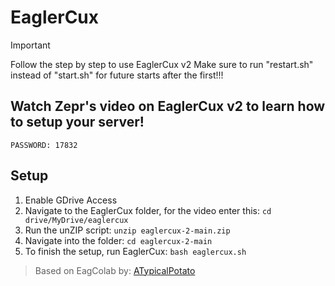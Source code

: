 # EaglerCux
> [!IMPORTANT]
> Follow the step by step to use EaglerCux v2
> Make sure to run "restart.sh" instead of "start.sh" for future starts after the first!!!

## Watch Zepr's video on EaglerCux v2 to learn how to setup your server!
```PASSWORD: 17832```

## Setup
1. Enable GDrive Access
2. Navigate to the EaglerCux folder, for the video enter this: ```cd drive/MyDrive/eaglercux```
3. Run the unZIP script: ```unzip eaglercux-2-main.zip```
4. Navigate into the folder: ```cd eaglercux-2-main```
5. To finish the setup, run EaglerCux: ```bash eaglercux.sh```

> Based on EagColab by: [ATypicalPotato]([https://www.youtube.com/@ismaeltechI](https://www.youtube.com/@ATypicalPotato))
